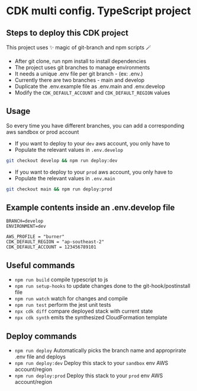 # CDK multi config. TypeScript project

## Steps to deploy this CDK project

This project uses ✨ magic of git-branch and npm scripts 🪄

- After git clone, run npm install to install dependencies
- The project uses git branches to manage environments
- It needs a unique .env file per git branch - (ex: .env.<branch-name>)
- Currently there are two branches - main and develop
- Duplicate the .env.example file as .env.main and .env.develop
- Modify the `CDK_DEFAULT_ACCOUNT` and `CDK_DEFAULT_REGION` values

## Usage

So every time you have different branches, you can add a corresponding aws sandbox or prod account

- If you want to deploy to your `dev` aws account, you only have to
- Populate the relevant values in `.env.develop`

```sh
git checkout develop && npm run deploy:dev
```

- If you want to deploy to your `prod` aws account, you only have to
- Populate the relevant values in `.env.main`

```sh
git checkout main && npm run deploy:prod
```

## Example contents inside an .env.develop file

```
BRANCH=develop
ENVIRONMENT=dev

AWS_PROFILE = "burner"
CDK_DEFAULT_REGION = "ap-southeast-2"
CDK_DEFAULT_ACCOUNT = 123456789101
```

## Useful commands

- `npm run build` compile typescript to js
- `npm run setup-hooks` to update changes done to the git-hook/postinstall file
- `npm run watch` watch for changes and compile
- `npm run test` perform the jest unit tests
- `npx cdk diff` compare deployed stack with current state
- `npx cdk synth` emits the synthesized CloudFormation template

## Deploy commands

- `npm run deploy` Automatically picks the branch name and approprirate .env file and deploys
- `npm run deploy:dev` Deploy this stack to your `sandbox` env AWS account/region
- `npm run deploy:prod` Deploy this stack to your `prod` env AWS account/region
